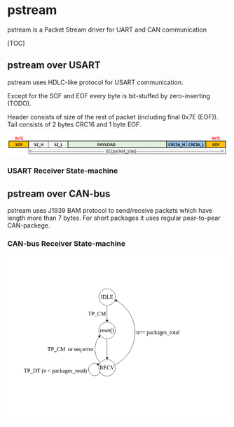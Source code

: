 # pstream
pstream is a Packet Stream driver for UART and CAN communication

[TOC]

## pstream over USART

pstream uses HDLC-like protocol for USART communication. 

Except for the SOF and EOF every byte is bit-stuffed by zero-inserting (TODO).

Header consists of size of the rest of packet (including final 0x7E (EOF)).
Tail consists of 2 bytes CRC16 and 1 byte EOF.

![packet format](pstream_usart_format.png?raw=true "PStream over USART packet format")

### USART Receiver State-machine

## pstream over CAN-bus

pstream uses J1939 BAM protocol to send/receive packets which have length more than 7 bytes.
For short packages it uses regular pear-to-pear CAN-packege.

### CAN-bus Receiver State-machine
![state machine](index.png?raw=true "CAN-bus Receiver State-machine")
